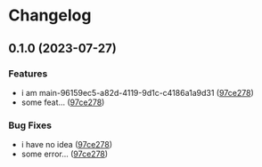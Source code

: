 # Changelog

## 0.1.0 (2023-07-27)


### Features

* i am main-96159ec5-a82d-4119-9d1c-c4186a1a9d31 ([97ce278](https://github.com/uplau/rust-template-demo/commit/97ce278437a3f75e74cca4db63b7d492a61be068))
* some feat... ([97ce278](https://github.com/uplau/rust-template-demo/commit/97ce278437a3f75e74cca4db63b7d492a61be068))


### Bug Fixes

* i have no idea ([97ce278](https://github.com/uplau/rust-template-demo/commit/97ce278437a3f75e74cca4db63b7d492a61be068))
* some error... ([97ce278](https://github.com/uplau/rust-template-demo/commit/97ce278437a3f75e74cca4db63b7d492a61be068))
